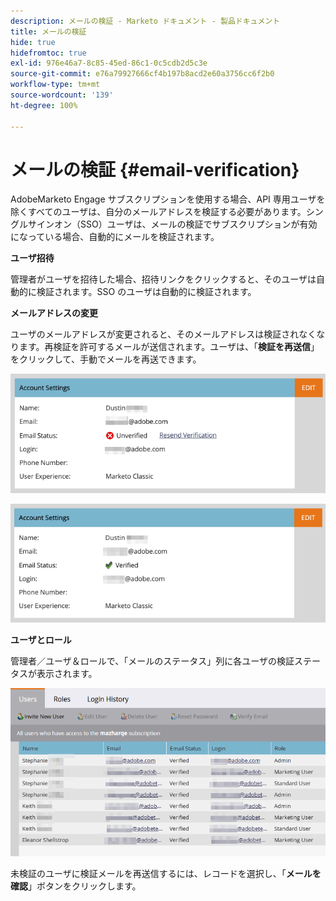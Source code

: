 ```yaml
---
description: メールの検証 - Marketo ドキュメント - 製品ドキュメント
title: メールの検証
hide: true
hidefromtoc: true
exl-id: 976e46a7-8c85-45ed-86c1-0c5cdb2d5c3e
source-git-commit: e76a79927666cf4b197b8acd2e60a3756cc6f2b0
workflow-type: tm+mt
source-wordcount: '139'
ht-degree: 100%

---
```


# メールの検証 {#email-verification}

AdobeMarketo Engage サブスクリプションを使用する場合、API 専用ユーザを除くすべてのユーザは、自分のメールアドレスを検証する必要があります。シングルサインオン（SSO）ユーザは、メールの検証でサブスクリプションが有効になっている場合、自動的にメールを検証されます。

**ユーザ招待**

管理者がユーザを招待した場合、招待リンクをクリックすると、そのユーザは自動的に検証されます。SSO のユーザは自動的に検証されます。

**メールアドレスの変更**

ユーザのメールアドレスが変更されると、そのメールアドレスは検証されなくなります。再検証を許可するメールが送信されます。ユーザは、「**検証を再送信**」をクリックして、手動でメールを再送できます。

![](assets/email-verification-1.png)

![](assets/email-verification-2.png)

**ユーザとロール**

管理者／ユーザ＆ロールで、「メールのステータス」列に各ユーザの検証ステータスが表示されます。

![](assets/email-verification-3.png)

未検証のユーザに検証メールを再送信するには、レコードを選択し、「**メールを確認**」ボタンをクリックします。
